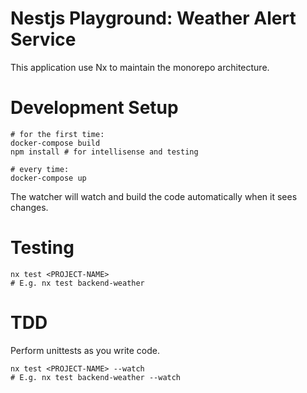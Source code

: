 # Nestjs Playground: Weather Alert Service
This application use Nx to maintain the monorepo architecture.
# Development Setup
```
# for the first time:
docker-compose build
npm install # for intellisense and testing

# every time:
docker-compose up
```
The watcher will watch and build the code automatically when it sees changes.
# Testing
 ```
nx test <PROJECT-NAME>
# E.g. nx test backend-weather
```
# TDD
Perform unittests as you write code.
```
nx test <PROJECT-NAME> --watch
# E.g. nx test backend-weather --watch
```
